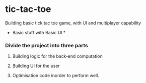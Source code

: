 # tic-tac-toe
Building basic tick tac toe game, with UI and multiplayer capability

* Basic stuff with Basic UI *

### Divide the project into three parts

1. Building logic for the back-end computation

2. Building UI for the user

3. Optimisation code inorder to perform well.